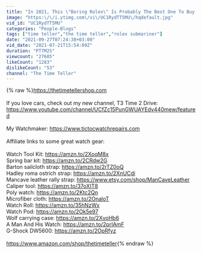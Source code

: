 ```yaml
---
title: "In 2021, This \"Boring Rolex\" Is Probably The Best One To Buy! (116000 Red Grape 🍇)"
image: "https:\/\/i.ytimg.com\/vi\/UC1RydTT5MU\/hqdefault.jpg"
vid_id: "UC1RydTT5MU"
categories: "People-Blogs"
tags: ["time teller","the time teller","rolex submariner"]
date: "2021-09-27T07:24:38+03:00"
vid_date: "2021-07-21T15:54:09Z"
duration: "PT7M2S"
viewcount: "27685"
likeCount: "1283"
dislikeCount: "53"
channel: "The Time Teller"
---
```

{% raw %}<a rel="nofollow" target="blank" href="https://thetimetellershop.com">https://thetimetellershop.com</a><br /><br />If you love cars, check out my new channel, T3 Time 2 Drive: <a rel="nofollow" target="blank" href="https://www.youtube.com/channel/UCfZc15PunGWUAYEdv440mew/featured">https://www.youtube.com/channel/UCfZc15PunGWUAYEdv440mew/featured</a><br /><br />My Watchmaker: <a rel="nofollow" target="blank" href="https://www.tictocwatchrepairs.com">https://www.tictocwatchrepairs.com</a><br /><br />Affiliate links to some great watch gear:<br /><br />Watch Tool Kit: <a rel="nofollow" target="blank" href="https://amzn.to/2XoqM8x">https://amzn.to/2XoqM8x</a><br />Spring bar kit: <a rel="nofollow" target="blank" href="https://amzn.to/2CRdw2G">https://amzn.to/2CRdw2G</a><br />Barton sailcloth strap: <a rel="nofollow" target="blank" href="https://amzn.to/2rTZ0oQ">https://amzn.to/2rTZ0oQ</a><br />Hadley roma ostrich strap: <a rel="nofollow" target="blank" href="https://amzn.to/2XnUCdi">https://amzn.to/2XnUCdi</a><br />Mancave leather rally strap: <a rel="nofollow" target="blank" href="https://www.etsy.com/shop/ManCaveLeather">https://www.etsy.com/shop/ManCaveLeather</a><br />Caliper tool: <a rel="nofollow" target="blank" href="https://amzn.to/37oXIT8">https://amzn.to/37oXIT8</a><br />Poly watch: <a rel="nofollow" target="blank" href="https://amzn.to/2Ktc2Qn">https://amzn.to/2Ktc2Qn</a><br />Microfiber cloth: <a rel="nofollow" target="blank" href="https://amzn.to/2OnaloT">https://amzn.to/2OnaloT</a><br />Watch Roll: <a rel="nofollow" target="blank" href="https://amzn.to/35hNzWx">https://amzn.to/35hNzWx</a><br />Watch Pod: <a rel="nofollow" target="blank" href="https://amzn.to/2Ok5e97">https://amzn.to/2Ok5e97</a><br />Wolf carrying case: <a rel="nofollow" target="blank" href="https://amzn.to/2XvoHb6">https://amzn.to/2XvoHb6</a><br />A Man And His Watch: <a rel="nofollow" target="blank" href="https://amzn.to/2prIAmF">https://amzn.to/2prIAmF</a><br />G-Shock DW5600: <a rel="nofollow" target="blank" href="https://amzn.to/2OpRfyz">https://amzn.to/2OpRfyz</a><br /><br /><a rel="nofollow" target="blank" href="https://www.amazon.com/shop/thetimeteller">https://www.amazon.com/shop/thetimeteller</a>{% endraw %}
